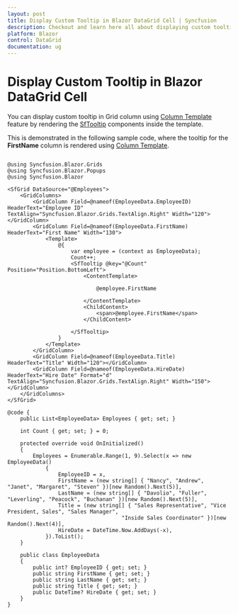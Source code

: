 ```yaml
---
layout: post
title: Display Custom Tooltip in Blazor DataGrid Cell | Syncfusion
description: Checkout and learn here all about displaying custom tooltip in Syncfusion Blazor DataGrid cell and much more.
platform: Blazor
control: DataGrid
documentation: ug
---
```


# Display Custom Tooltip in Blazor DataGrid Cell

You can display custom tooltip in Grid column using [Column Template](https://blazor.syncfusion.com/documentation/datagrid/columns#column-template) feature by rendering the [SfTooltip](https://blazor.syncfusion.com/documentation/tooltip/getting-started) components inside the template.

This is demonstrated in the following sample code, where the tooltip for the **FirstName** column is rendered using [Column Template](https://blazor.syncfusion.com/documentation/datagrid/columns#column-template).

```cshtml

@using Syncfusion.Blazor.Grids
@using Syncfusion.Blazor.Popups
@using Syncfusion.Blazor

<SfGrid DataSource="@Employees">
    <GridColumns>
        <GridColumn Field=@nameof(EmployeeData.EmployeeID) HeaderText="Employee ID" TextAlign="Syncfusion.Blazor.Grids.TextAlign.Right" Width="120"></GridColumn>
        <GridColumn Field=@nameof(EmployeeData.FirstName) HeaderText="First Name" Width="130">
            <Template>
                @{
                    var employee = (context as EmployeeData);
                    Count++;
                    <SfTooltip @key="@Count" Position="Position.BottomLeft">
                        <ContentTemplate>

                            @employee.FirstName

                        </ContentTemplate>
                        <ChildContent>
                            <span>@employee.FirstName</span>
                        </ChildContent>

                    </SfTooltip>
                }
            </Template>
        </GridColumn>
        <GridColumn Field=@nameof(EmployeeData.Title) HeaderText="Title" Width="120"></GridColumn>
        <GridColumn Field=@nameof(EmployeeData.HireDate) HeaderText="Hire Date" Format="d" TextAlign="Syncfusion.Blazor.Grids.TextAlign.Right" Width="150"></GridColumn>
    </GridColumns>
</SfGrid>

@code {
    public List<EmployeeData> Employees { get; set; }

    int Count { get; set; } = 0;

    protected override void OnInitialized()
    {
        Employees = Enumerable.Range(1, 9).Select(x => new EmployeeData()
            {
                EmployeeID = x,
                FirstName = (new string[] { "Nancy", "Andrew", "Janet", "Margaret", "Steven" })[new Random().Next(5)],
                LastName = (new string[] { "Davolio", "Fuller", "Leverling", "Peacock", "Buchanan" })[new Random().Next(5)],
                Title = (new string[] { "Sales Representative", "Vice President, Sales", "Sales Manager",
                                    "Inside Sales Coordinator" })[new Random().Next(4)],
                HireDate = DateTime.Now.AddDays(-x),
            }).ToList();
    }

    public class EmployeeData
    {
        public int? EmployeeID { get; set; }
        public string FirstName { get; set; }
        public string LastName { get; set; }
        public string Title { get; set; }
        public DateTime? HireDate { get; set; }
    }
}
```

